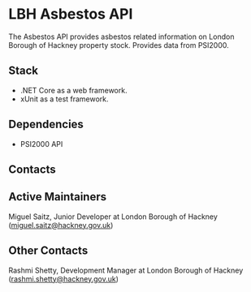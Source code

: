 # LBH Asbestos API

The Asbestos API provides asbestos related information on London Borough of Hackney property stock. Provides data from PSI2000.

## Stack
- .NET Core as a web framework.
- xUnit as a test framework.

## Dependencies
- PSI2000 API

## Contacts

## Active Maintainers
Miguel Saitz, Junior Developer at London Borough of Hackney (miguel.saitz@hackney.gov.uk)

## Other Contacts
Rashmi Shetty, Development Manager at London Borough of Hackney (rashmi.shetty@hackney.gov.uk)
